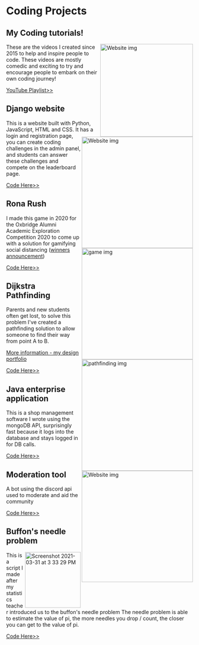 # Coding Projects

## My Coding tutorials!

<img width="250" alt="Website img" align="right" src="https://user-images.githubusercontent.com/20654098/273167438-56f7c0ae-dea4-4056-a610-7055ffcdab65.png">
These are the videos I created since 2015 to help and inspire people to code. These videos are mostly comedic and exciting to try and encourage people to embark on their own coding journey!



[YouTube Playlist>>](https://www.youtube.com/playlist?list=PL4mY2OcMYfdSGHWNRvVk16QaDkuT3Kuuq)

## Django website

<img width="300" alt="Website img" align="right" src="https://user-images.githubusercontent.com/20654098/270010108-326971b2-0ff0-43eb-b4d0-64c2070daa28.png">

This is a website built with Python, JavaScript, HTML and CSS. It has a login and registration page, you can create coding challenges in the admin panel, and students can answer these challenges and compete on the leaderboard page.

[Code Here>>](https://github.com/m-abela/Python-challenges-website)

## Rona Rush

<img width="300" alt="game img" align="right" src="https://user-images.githubusercontent.com/20654098/128592722-97ad152f-31ed-4ea4-a983-073df698bd1c.PNG">

I made this game in 2020 for the Oxbridge Alumni Academic Exploration Competition 2020 to come up with a solution for gamifying social distancing ([winners announcement](https://www.oxbridgemalaysia.org/wp-content/uploads/2020/08/Academic-Exploration-Competition-Results-Announcement.docx-1.pdf))

[Code Here>>](https://github.com/m-abela/RonaRush)

## Dijkstra Pathfinding

<img width="300" alt="pathfinding img" align="right" src="https://user-images.githubusercontent.com/20654098/128593045-13508eba-43bd-4cf9-a6a2-4c503ad31c94.PNG">

Parents and new students often get lost, to solve this problem I've created a pathfinding solution to allow someone to find their way from point A to B. 

[More information - my design portfolio](https://docs.google.com/presentation/d/1_pKWqn96okEkHfcy8EPZVZmLWTz7i6EIZMyKazftWC4/edit#slide=id.p)

[Code Here>>](https://github.com/m-abela/Dijkstra-school-pathfinding)

## Java enterprise application

<img width="300" alt="Website img" align="right" src="https://user-images.githubusercontent.com/20654098/270016640-e4e26c83-cadd-4a93-b1be-b954eaa4ee91.png">

This is a shop management software I wrote using the mongoDB API, surprisingly fast because it logs into the database and stays logged in for DB calls.

[Code Here>>](https://github.com/m-abela/Java-shop-management/)

## Moderation tool

A bot using the discord api used to moderate and aid the community 

[Code Here>>](https://github.com/m-abela/ModerationBot)

## Buffon's needle problem

<img width="150" alt="Screenshot 2021-03-31 at 3 33 29 PM" align="right" src="https://user-images.githubusercontent.com/20654098/113111185-7db98200-923a-11eb-8e02-7385c651eab4.png">

This is a script I made after my statistics teacher introduced us to the buffon's needle problem The needle problem is able to estimate the value of pi, the more needles you drop / count, the closer you can get to the value of pi.

[Code Here>>](https://github.com/m-abela/buffon-s-needles)
